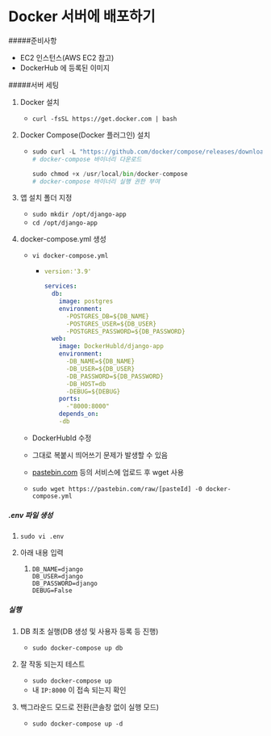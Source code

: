 # Docker 서버에 배포하기

#####준비사항

- EC2 인스턴스(AWS EC2 참고)
- DockerHub 에 등록된 이미지

#####서버 세팅

1. Docker 설치

   - `curl -fsSL https://get.docker.com | bash`

2. Docker Compose(Docker 플러그인) 설치

   - ```python
     sudo curl -L "https://github.com/docker/compose/releases/download/1.28.5/docker-compose-$(uname -s)-$(uname -m)" -o /usr/local/bin/docker-compose 
     # docker-compose 바이너리 다운로드
     
     sudo chmod +x /usr/local/bin/docker-compose 
     # docker-compose 바이너리 실행 권한 부여
     ```

3. 앱 설치 폴더 지정

   - ```sudo mkdir /opt/django-app```
   - ```cd /opt/django-app```

4. docker-compose.yml 생성

   - ```vi docker-compose.yml```

     - ```YAML
       version:'3.9'
       
       services:
         db:
           image: postgres
           environment:
             -POSTGRES_DB=${DB_NAME}
             -POSTGRES_USER=${DB_USER}
             -POSTGRES_PASSWORD=${DB_PASSWORD}
         web:
           image: DockerHubld/django-app
           environment:
             -DB_NAME=${DB_NAME}
             -DB_USER=${DB_USER}
             -DB_PASSWORD=${DB_PASSWORD}
             -DB_HOST=db
             -DEBUG=${DEBUG}
           ports:
             -"8000:8000"
           depends_on:
           -db
       ```

   - DockerHubId 수정
   - 그대로 복붙시 띄어쓰기 문제가 발생할 수 있음
   - [pastebin.com](https://www.pastebin.com/) 등의 서비스에 업로드 후 wget 사용
   - ```sudo wget https://pastebin.com/raw/[pasteId] -0 docker-compose.yml```

##### .env 파일 생성

1. ```sudo vi .env```

2. 아래 내용 입력

   1. ```
      DB_NAME=django
      DB_USER=django
      DB_PASSWORD=django
      DEBUG=False
      ```

##### 실행

1. DB 최초 실행(DB 생성 및 사용자 등록 등 진행)
   - `sudo docker-compose up db`

2. 잘 작동 되는지 테스트
   + `sudo docker-compose up`
   + 내 `IP:8000` 이 접속 되는지 확인

3. 백그라운드 모드로 전환(콘솔창 없이 실행 모드)
   + ```sudo docker-compose up -d```

